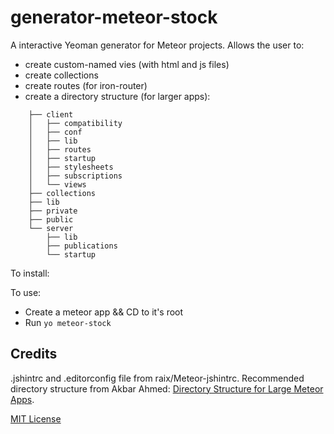 # generator-meteor-stock

A interactive Yeoman generator for Meteor projects.  Allows the user to:

* create custom-named vies (with html and js files)
* create collections
* create routes (for iron-router)
* create a directory structure (for larger apps):



```
    ├── client
    │   ├── compatibility
    │   ├── conf
    │   ├── lib
    │   ├── routes
    │   ├── startup
    │   ├── stylesheets
    │   ├── subscriptions
    │   └── views
    ├── collections
    ├── lib
    ├── private
    ├── public
    └── server
        ├── lib
        ├── publications
        └── startup
```

To install:


To use:

* Create a meteor app && CD to it's root
* Run `yo meteor-stock`


## Credits

.jshintrc and .editorconfig file from raix/Meteor-jshintrc.  Recommended directory structure from Akbar Ahmed: [Directory Structure for Large Meteor Apps](http://http://www.slideshare.net/AkbarAhmed3/directory-structure-for-large-meteor-apps).

[MIT License](http://en.wikipedia.org/wiki/MIT_License)
